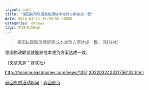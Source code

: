 ```yaml
---
layout: post
title: "德国执政联盟就能源成本减负方案达成一致"
date: 2022-03-24 15:09:52 +0800
categories: emnews
tags: 东财滚动新闻
---
```

> 德国执政联盟就能源成本减负方案达成一致。（财联社）

<p>德国执政联盟就能源成本减负方案达成一致。</p><p class="em_media">（文章来源：财联社）</p>

<http://finance.eastmoney.com/news/1351,202203242321756132.html>

[返回东财滚动新闻](//finews.withounder.com/emnews/)｜[返回首页](//finews.withounder.com/)